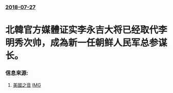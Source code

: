 ### [2018-07-27](/news/2018/07/27/index.md)

##### 
# 北韓官方媒體证实李永吉大将已经取代李明秀次帅，成為新一任朝鲜人民军总参谋长。 




### 信息来源:

1. [美國之音](https://www.voachinese.com/a/north-korea-confirms-new-military-chief-staff-20180727/4503356.html) [IMG](https://gdb.voanews.com/124214D8-59A7-497A-9CE4-C7569B017741_w1200_r1_s.jpg)
